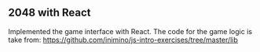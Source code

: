 ## 2048 with React
Implemented the game interface with React.
The code for the game logic is take from:
https://github.com/inimino/js-intro-exercises/tree/master/lib
